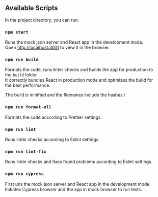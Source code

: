 ## Available Scripts

In the project directory, you can run:

### `npm start`

Runs the mock json server and React app in the development mode.\
Open [http://localhost:3001](http://localhost:3001) to view it in the browser.

### `npm run build`

Formats the code, runs linter checks and builds the app for production to the `build` folder.\
It correctly bundles React in production mode and optimizes the build for the best performance.

The build is minified and the filenames include the hashes.\

### `npm run format-all`

Formats the code according to Prettier settings.

### `npm run lint`

Runs linter checks according to Eslint settings.

### `npm run lint-fix`

Runs linter checks and fixes found problems according to Eslint settings.

### `npm run cypress`

First uns the mock json server and React app in the development mode.\
Initiates Cypress browser and the app in mock browser to run tests.
